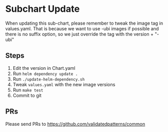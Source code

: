 # Subchart Update

When updating this sub-chart, please remember to tweak the image tag in values.yaml.
That is because we want to use -ubi images if possible and there is no suffix option, so
we just override the tag with the version + "-ubi"

## Steps

1. Edit the version in Chart.yaml
2. Run `helm dependency update .`
3. Run `./update-helm-dependency.sh`
4. Tweak `values.yaml` with the new image versions
5. Run `make test`
6. Commit to git

## PRs

Please send PRs to https://github.com/validatedpatterns/common
